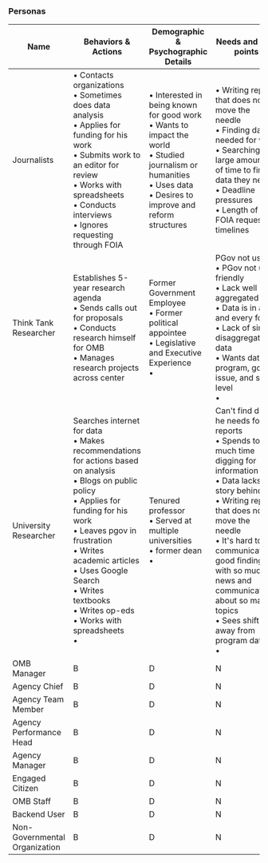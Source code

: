 ### Personas


| Name  | Behaviors & Actions | Demographic & Psychographic Details  | Needs and Pain points | 
|---|---|---|---|
| Journalists  | &bull; Contacts organizations<br>&bull; Sometimes does data analysis<br>&bull; Applies for funding for his work<br>&bull; Submits work to an editor for review<br>&bull; Works with spreadsheets<br>&bull; Conducts interviews<br>&bull; Ignores requesting through FOIA | &bull; Interested in being known for good work<br>&bull; Wants to impact the world<br>&bull; Studied journalism or humanities<br>&bull; Uses data<br>&bull; Desires to improve and reform structures |	&bull; Writing report that does not move the needle<br>&bull; Finding data needed for work<br>&bull; Searching large amounts of time to find data they need<br>&bull; Deadline pressures<br>&bull; Length of FOIA request timelines |
| Think Tank Researcher | Establishes 5-year research agenda<br>&bull; Sends calls out for proposals<br>&bull; Conducts research himself for OMB<br>&bull; Manages research projects across center | Former Government Employee<br>&bull;  Former political appointee<br>&bull;  Legislative and Executive Experience<br>&bull;   | PGov not useful<br>&bull;  PGov not user friendly<br>&bull;  Lack well aggregated data<br>&bull;  Data is in any and every form<br>&bull;   Lack of single disaggregated data<br>&bull;   Wants data at program, gov, issue, and stat level<br>&bull;   |
| University Researcher | Searches internet for data<br>&bull;  Makes recommendations for actions based on analysis<br>&bull;  Blogs on public policy<br>&bull;  Applies for funding for his work<br>&bull;  Leaves pgov in frustration<br>&bull;  Writes academic articles<br>&bull;  Uses Google Search<br>&bull;  Writes textbooks<br>&bull;   Writes op-eds<br>&bull;  Works with spreadsheets<br>&bull;  | Tenured professor<br>&bull;  Served at multiple universities<br>&bull;  former dean<br>&bull;  | Can't find data he needs for his reports<br>&bull;  Spends too much time digging for information<br>&bull;  Data lacks story behind it<br>&bull;  Writing report that does not move the needle<br>&bull;  It's hard to communicate good finding with so much news and communications about so many topics<br>&bull;  Sees shift away from program data<br>&bull;   |
| OMB Manager | B | D | N |
| Agency Chief | B | D | N |
| Agency Team Member | B | D | N |
| Agency Performance Head | B | D | N |
| Agency Manager | B | D | N |
| Engaged Citizen | B | D | N |
| OMB Staff | B | D | N |
| Backend User | B | D | N |
| Non-Governmental Organization | B | D | N |


